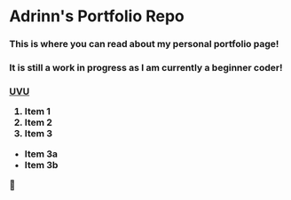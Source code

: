 # Adrinn's Portfolio Repo

<h3>This is where you can read about my personal portfolio page!</h3>

<h3>It is still a work in progress as I am currently a beginner coder!<h3>

[UVU](https://www.uvu.edu)

1. Item 1
2. Item 2
3. Item 3
 * Item 3a
 * Item 3b

 :rocket:
 
